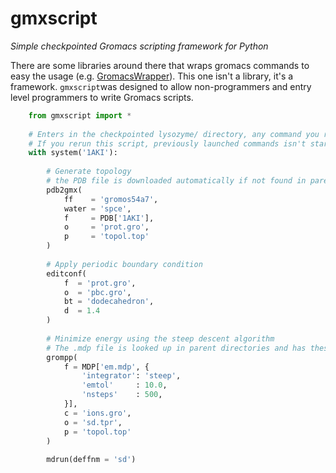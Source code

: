 # gmxscript
_Simple checkpointed Gromacs scripting framework for Python_


There are some libraries around there that wraps gromacs commands to easy the usage
(e.g. [GromacsWrapper](http://gromacswrapper.readthedocs.io/)). This one isn't a library, it's a framework. `gmxscript`was
designed to allow non-programmers and entry level programmers to write Gromacs scripts.


```python
    from gmxscript import *
    
    # Enters in the checkpointed lysozyme/ directory, any command you run inside it is checkpointed
    # If you rerun this script, previously launched commands isn't started again
    with system('1AKI'):
    
        # Generate topology
        # the PDB file is downloaded automatically if not found in parent directories
        pdb2gmx(
            ff    = 'gromos54a7',
            water = 'spce',
            f     = PDB['1AKI'],
            o     = 'prot.gro',
            p     = 'topol.top'
        )
        
        # Apply periodic boundary condition
        editconf(
            f  = 'prot.gro',
            o  = 'pbc.gro',
            bt = 'dodecahedron',
            d  = 1.4
        )
        
        # Minimize energy using the steep descent algorithm
        # The .mdp file is looked up in parent directories and has these parameters added or modified
        grompp(
            f = MDP['em.mdp', {
                'integrator': 'steep',
                'emtol'     : 10.0,
                'nsteps'    : 500,
            }],
            c = 'ions.gro',
            o = 'sd.tpr',
            p = 'topol.top'
        )
        
        mdrun(deffnm = 'sd')
```
